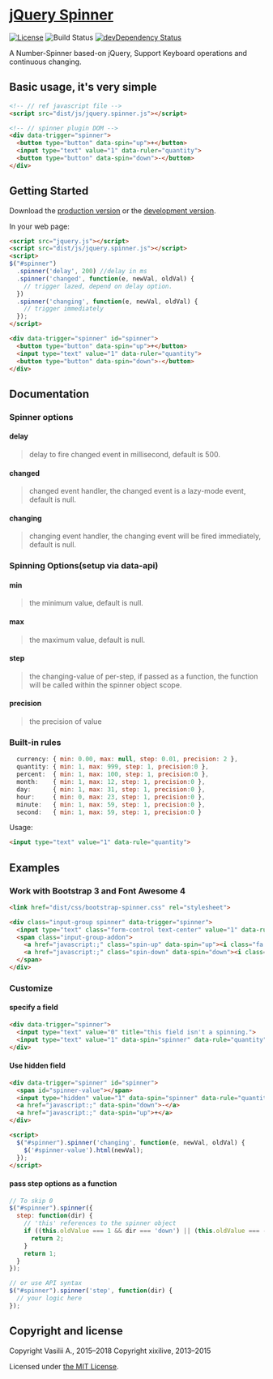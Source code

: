 # [jQuery Spinner](https://vsn4ik.github.io/jquery.spinner/)

[![License](https://img.shields.io/npm/l/jquery.spinner.svg)][license]
![Build Status](https://action-badges.now.sh/vsn4ik/jquery.spinner)
[![devDependency Status](https://david-dm.org/vsn4ik/jquery.spinner/dev-status.svg)](https://david-dm.org/vsn4ik/jquery.spinner?type=dev)


A Number-Spinner based-on jQuery, Support Keyboard operations and continuous changing.

## Basic usage, it's very simple
```html
<!-- // ref javascript file -->
<script src="dist/js/jquery.spinner.js"></script>

<!-- // spinner plugin DOM -->
<div data-trigger="spinner">
  <button type="button" data-spin="up">+</button>
  <input type="text" value="1" data-ruler="quantity">
  <button type="button" data-spin="down">-</button>
</div>
```

## Getting Started
Download the [production version][production] or the [development version][development].

In your web page:

```html
<script src="jquery.js"></script>
<script src="dist/js/jquery.spinner.js"></script>
<script>
$("#spinner")
  .spinner('delay', 200) //delay in ms
  .spinner('changed', function(e, newVal, oldVal) {
    // trigger lazed, depend on delay option.
  })
  .spinner('changing', function(e, newVal, oldVal) {
    // trigger immediately
  });
</script>

<div data-trigger="spinner" id="spinner">
  <button type="button" data-spin="up">+</button>
  <input type="text" value="1" data-ruler="quantity">
  <button type="button" data-spin="down">-</button>
</div>
```

## Documentation
### Spinner options

#### delay
> delay to fire changed event in millisecond, default is 500.

#### changed
> changed event handler, the changed event is a lazy-mode event, default is null.

#### changing
> changing event handler, the changing event will be fired immediately, default is null.

### Spinning Options(setup via data-api)
#### min
> the minimum value, default is null.

#### max
> the maximum value, default is null.

#### step
> the changing-value of per-step, if passed as a function, the function will be called within the spinner object scope.

#### precision
> the precision of value

### Built-in rules
```javascript
  currency: { min: 0.00, max: null, step: 0.01, precision: 2 },
  quantity: { min: 1, max: 999, step: 1, precision:0 },
  percent:  { min: 1, max: 100, step: 1, precision:0 },
  month:    { min: 1, max: 12, step: 1, precision:0 },
  day:      { min: 1, max: 31, step: 1, precision:0 },
  hour:     { min: 0, max: 23, step: 1, precision:0 },
  minute:   { min: 1, max: 59, step: 1, precision:0 },
  second:   { min: 1, max: 59, step: 1, precision:0 }
```
Usage:
```html
<input type="text" value="1" data-rule="quantity">
```

## Examples

### Work with Bootstrap 3 and Font Awesome 4

```html
<link href="dist/css/bootstrap-spinner.css" rel="stylesheet">

<div class="input-group spinner" data-trigger="spinner">
  <input type="text" class="form-control text-center" value="1" data-rule="quantity">
  <span class="input-group-addon">
    <a href="javascript:;" class="spin-up" data-spin="up"><i class="fa fa-caret-up"></i></a>
    <a href="javascript:;" class="spin-down" data-spin="down"><i class="fa fa-caret-down"></i></a>
  </span>
</div>
```

### Customize

#### specify a field

```html
<div data-trigger="spinner">
  <input type="text" value="0" title="this field isn't a spinning.">
  <input type="text" value="1" data-spin="spinner" data-rule="quantity" data-max="10">
</div>
```

#### Use hidden field

```html
<div data-trigger="spinner" id="spinner">
  <span id="spinner-value"></span>
  <input type="hidden" value="1" data-spin="spinner" data-rule="quantity" data-max="10">
  <a href="javascript:;" data-spin="down">-</a>
  <a href="javascript:;" data-spin="up">+</a>
</div>

<script>
  $("#spinner").spinner('changing', function(e, newVal, oldVal) {
    $('#spinner-value').html(newVal);
  });
</script>
```

#### pass step options as a function
```javascript
// To skip 0
$("#spinner").spinner({
  step: function(dir) {
    // 'this' references to the spinner object
    if ((this.oldValue === 1 && dir === 'down') || (this.oldValue === -1 && dir === 'up')) {
      return 2;
    }
    return 1;
  }
});

// or use API syntax
$("#spinner").spinner('step', function(dir) {
  // your logic here
});
```


## Copyright and license

Copyright Vasilii A., 2015&ndash;2018
Copyright xixilive, 2013&ndash;2015

Licensed under [the MIT License][license].

[license]: https://github.com/vsn4ik/jquery.spinner/blob/master/LICENSE
[development]: https://raw.githubusercontent.com/vsn4ik/jquery.spinner/master/dist/js/jquery.spinner.min.js
[production]: https://raw.githubusercontent.com/vsn4ik/jquery.spinner/master/dist/js/jquery.spinner.js
